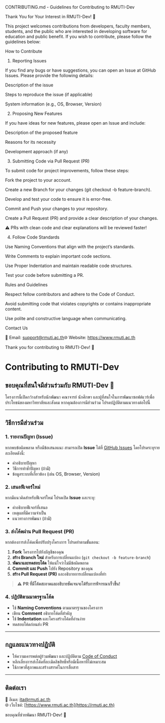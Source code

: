 CONTRIBUTING.md - Guidelines for Contributing to RMUTI-Dev

Thank You for Your Interest in RMUTI-Dev! 🎉

This project welcomes contributions from developers, faculty members, students, and the public who are interested in developing software for education and public benefit. If you wish to contribute, please follow the guidelines below:

How to Contribute

1. Reporting Issues

If you find any bugs or have suggestions, you can open an Issue at GitHub Issues. Please provide the following details:

Description of the issue

Steps to reproduce the issue (if applicable)

System information (e.g., OS, Browser, Version)

2. Proposing New Features

If you have ideas for new features, please open an Issue and include:

Description of the proposed feature

Reasons for its necessity

Development approach (if any)

3. Submitting Code via Pull Request (PR)

To submit code for project improvements, follow these steps:

Fork the project to your account.

Create a new Branch for your changes (git checkout -b feature-branch).

Develop and test your code to ensure it is error-free.

Commit and Push your changes to your repository.

Create a Pull Request (PR) and provide a clear description of your changes.

⚠ PRs with clean code and clear explanations will be reviewed faster!

4. Follow Code Standards

Use Naming Conventions that align with the project’s standards.

Write Comments to explain important code sections.

Use Proper Indentation and maintain readable code structures.

Test your code before submitting a PR.

Rules and Guidelines

Respect fellow contributors and adhere to the Code of Conduct.

Avoid submitting code that violates copyrights or contains inappropriate content.

Use polite and constructive language when communicating.

Contact Us

📧 Email: support@rmuti.ac.th🌐 Website: https://www.rmuti.ac.th

Thank you for contributing to RMUTI-Dev! 🚀


# Contributing to RMUTI-Dev

## ขอบคุณที่สนใจมีส่วนร่วมกับ RMUTI-Dev 🎉
โครงการนี้เปิดกว้างสำหรับนักพัฒนา คณาจารย์ นักศึกษา และผู้ที่สนใจในการพัฒนาซอฟต์แวร์เพื่อประโยชน์ของมหาวิทยาลัยและสังคม หากคุณต้องการมีส่วนร่วม โปรดปฏิบัติตามแนวทางต่อไปนี้

---

## วิธีการมีส่วนร่วม

### 1. รายงานปัญหา (Issue)
หากพบข้อผิดพลาด หรือมีข้อเสนอแนะ สามารถเปิด **Issue** ได้ที่ [GitHub Issues](https://github.com/RMUTI-Dev/repository/issues) โดยโปรดระบุรายละเอียดดังนี้:
- คำอธิบายปัญหา
- วิธีการทำซ้ำปัญหา (ถ้ามี)
- ข้อมูลระบบที่เกี่ยวข้อง (เช่น OS, Browser, Version)

### 2. เสนอฟีเจอร์ใหม่
หากมีแนวคิดสำหรับฟีเจอร์ใหม่ โปรดเปิด **Issue** และระบุ:
- คำอธิบายฟีเจอร์ที่เสนอ
- เหตุผลที่มีความจำเป็น
- แนวทางการพัฒนา (ถ้ามี)

### 3. ส่งโค้ดผ่าน Pull Request (PR)
หากต้องการส่งโค้ดเพื่อปรับปรุงโครงการ โปรดทำตามขั้นตอน:
1. **Fork** โครงการไปยังบัญชีของคุณ
2. **สร้าง Branch ใหม่** สำหรับการเปลี่ยนแปลง (`git checkout -b feature-branch`)
3. **พัฒนาและทดสอบโค้ด** ให้แน่ใจว่าไม่มีข้อผิดพลาด
4. **Commit และ Push** ไปยัง Repository ของคุณ
5. **สร้าง Pull Request (PR)** และอธิบายการเปลี่ยนแปลงที่ทำ

> ⚠ **PR ที่มีโค้ดสะอาดและอธิบายชัดเจนจะได้รับการพิจารณาเร็วขึ้น!**

### 4. ปฏิบัติตามมาตรฐานโค้ด
- ใช้ **Naming Conventions** ตามมาตรฐานของโครงการ
- เขียน **Comment** อธิบายโค้ดที่สำคัญ
- ใช้ **Indentation** และโครงสร้างโค้ดที่อ่านง่าย
- ทดสอบโค้ดก่อนส่ง PR

---

## กฎและแนวทางปฏิบัติ
- ให้ความเคารพต่อผู้ร่วมพัฒนา และปฏิบัติตาม [Code of Conduct](CODE_OF_CONDUCT.md)
- หลีกเลี่ยงการส่งโค้ดที่ละเมิดลิขสิทธิ์หรือมีเนื้อหาที่ไม่เหมาะสม
- ใช้ภาษาที่สุภาพและสร้างสรรค์ในการสื่อสาร

---

## ติดต่อเรา
📧 อีเมล: ita@rmuti.ac.th  
🌐 เว็บไซต์: [https://www.rmuti.ac.th](https://rmuti.ac.th)

ขอบคุณที่ช่วยพัฒนา RMUTI-Dev! 🚀

